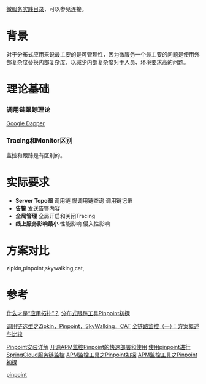 [微服务实践目录](https://www.jianshu.com/p/f3d5a02757f1)，可以参见连接。

# 背景

对于分布式应用来说最主要的是可管理性，因为微服务一个最主要的问题是使用外部复杂度替换内部复杂度，以减少内部复杂度对于人员、环境要求高的问题。

# 理论基础

### 调用链跟踪理论
[Google Dapper](http://bigbully.github.io/Dapper-translation/)

### Tracing和Monitor区别
监控和跟踪是有区别的。


# 实际要求

- **Server Topo图**
调用链
慢调用链查询
调用链记录
- **告警**
发送告警内容
- **全局管理**
全局开启和关闭Tracing
- **线上服务影响最小**
性能影响
侵入性影响

# 方案对比

zipkin,pinpoint,skywalking,cat,

# 参考

[什么才是“应用拓扑”？](https://www.jianshu.com/p/20dcc76aa9d9)
[分布式跟踪工具Pinpoint初探](https://www.imooc.com/article/29232)

[调用链选型之Zipkin，Pinpoint，SkyWalking，CAT](https://www.jianshu.com/p/0fbbf99a236e)
[全链路监控（一）：方案概述与比较](https://juejin.im/post/5a7a9e0af265da4e914b46f1)

[Pinpoint安装详解](https://www.jianshu.com/p/6d7ce28bb74d)
[开源APM监控Pinpoint的快速部署和使用](https://www.jianshu.com/p/ac1219c67e3c)
[使用pinpoint进行SpringCloud服务链监控](https://www.jianshu.com/p/5a6dc609acea)
[APM监控工具之Pinpoint初探](https://www.jianshu.com/p/6d1738db962c)
[APM监控工具之Pinpoint初探](http://laciagin.me/2018/04/10/APM%E7%9B%91%E6%8E%A7%E5%B7%A5%E5%85%B7%E4%B9%8BPinpoint/)

[pinpoint](https://github.com/naver/pinpoint)
